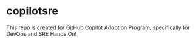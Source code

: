 # copilotsre
This repo is created for GitHub Copilot Adoption Program, specifically for DevOps and SRE Hands On!
